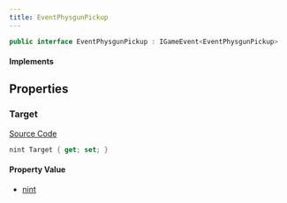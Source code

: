 ```yaml
---
title: EventPhysgunPickup
---
```


```csharp
public interface EventPhysgunPickup : IGameEvent<EventPhysgunPickup>
```

#### Implements

## Properties

### Target

[Source Code](https://github.com/swiftly-solution/swiftlys2/blob/beta/managed/src/SwiftlyS2.Generated/GameEvents/Interfaces/EventPhysgunPickup.cs#L23)

```csharp
nint Target { get; set; }
```

#### Property Value

- [nint](https://learn.microsoft.com/dotnet/api/system.intptr)

